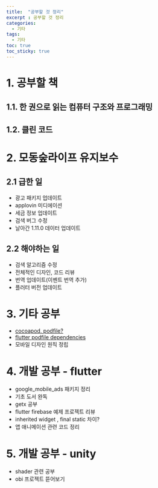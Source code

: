 ```yaml
---
title:  "공부할 것 정리"
excerpt : 공부할 것 정리
categories:
  - 기타
tags:
  - 기타
toc: true
toc_sticky: true
---
```

# 1. 공부할 책  

## 1.1. 한 권으로 읽는 컴퓨터 구조와 프로그래밍  
## 1.2. 클린 코드  

# 2. 모동숲라이프 유지보수  

## 2.1 급한 일  

- 광고 패키지 업데이트
- applovin 미디에이션
- 세금 정보 업데이트
- 검색 버그 수정
- 날아간 1.11.0 데이터 업데이트

## 2.2 해야하는 일  

- 검색 알고리즘 수정
- 전체적인 디자인, 코드 리뷰
- 번역 업데이트(이벤트 번역 추가)
- 플러터 버전 업데이트

# 3. 기타 공부  

- [cocoapod, podfile?](https://points.tistory.com/69)
- [flutter podfile dependencies](https://tsdev-tech.tistory.com/3)
- 모바일 디자인 원칙 정립

# 4. 개발 공부 - flutter  

- google_mobile_ads 패키지 정리
- 기초 도서 완독
- getx 공부
- flutter firebase 예제 프로젝트 리뷰
- inherited widget , final static 차이?
- 앱 애니메이션 관련 코드 정리

# 5. 개발 공부 - unity  

- shader 관련 공부
- obi 프로젝트 뜯어보기

